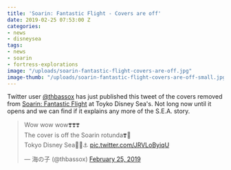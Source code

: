 ```yaml
---
title: 'Soarin: Fantastic Flight - Covers are off'
date: 2019-02-25 07:53:00 Z
categories:
- news
- disneysea
tags:
- news
- soarin
- fortress-explorations
image: "/uploads/soarin-fantastic-flight-covers-are-off.jpg"
image-thumb: "/uploads/soarin-fantastic-flight-covers-are-off-small.jpg"
---
```


Twitter user [@thbassox](https://twitter.com/thbassox) has just published this tweet of the covers removed from [Soarin: Fantastic Flight](/attractions/soarin-fantastic-flight) at Toyko Disney Sea's. Not long now until it opens and we can find if it explains any more of the S.E.A. story.

<blockquote class="twitter-tweet" data-lang="en"><p lang="en" dir="ltr">Wow wow wow❣️❣️❣️<br>The cover is off the Soarin rotunda❣️🤗<br>Tokyo Disney Sea🌋🌊⚓️ <a href="https://t.co/JRVLoByiqU">pic.twitter.com/JRVLoByiqU</a></p>&mdash; 海の子 (@thbassox) <a href="https://twitter.com/thbassox/status/1099911969417527296?ref_src=twsrc%5Etfw">February 25, 2019</a></blockquote>
<script async src="https://platform.twitter.com/widgets.js" charset="utf-8"></script>
